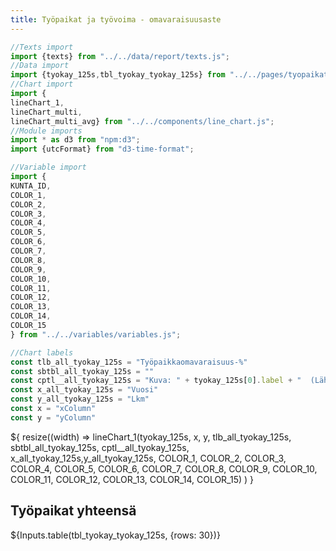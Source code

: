 ```yaml
---
title: Työpaikat ja työvoima - omavaraisuusaste
---
```


```js
//Texts import
import {texts} from "../../data/report/texts.js";
//Data import
import {tyokay_125s,tbl_tyokay_tyokay_125s} from "../../pages/tyopaikat/omavaraisuus.js";
//Chart import
import {
lineChart_1,    
lineChart_multi, 
lineChart_multi_avg} from "../../components/line_chart.js";
//Module imports
import * as d3 from "npm:d3";
import {utcFormat} from "d3-time-format";

//Variable import
import {
KUNTA_ID,
COLOR_1,
COLOR_2,
COLOR_3,
COLOR_4,
COLOR_5,
COLOR_6,
COLOR_7,
COLOR_8,
COLOR_9,
COLOR_10,
COLOR_11,
COLOR_12,
COLOR_13,
COLOR_14,
COLOR_15
} from "../../variables/variables.js";

```

```js
//Chart labels
const tlb_all_tyokay_125s = "Työpaikkaomavaraisuus-%"
const sbtbl_all_tyokay_125s = ""
const cptl__all_tyokay_125s = "Kuva: " + tyokay_125s[0].label + "  (Lähde: " + tyokay_125s[0].source + ", päivitetty: " + tyokay_125s[0].updated.slice(0, 10) + ")"
const x_all_tyokay_125s = "Vuosi"
const y_all_tyokay_125s = "Lkm"
const x = "xColumn"
const y = "yColumn"

```

<!-- Omavaraisuusaste Chart -->
<div class="grid grid-cols-1">
    <div class="card">${
            resize((width) => 
                lineChart_1(tyokay_125s, x, y, tlb_all_tyokay_125s, sbtbl_all_tyokay_125s, cptl__all_tyokay_125s, x_all_tyokay_125s,y_all_tyokay_125s, COLOR_1, COLOR_2, COLOR_3, COLOR_4, COLOR_5, COLOR_6, COLOR_7, COLOR_8, COLOR_9, COLOR_10, COLOR_11, COLOR_12, COLOR_13, COLOR_14, COLOR_15)
            )
        }
    </div>
</div>

<!-- Omavaraisuusaste Tbl -->
<div class="grid grid-cols-1">
    <div class="card">
        <h2>Työpaikat yhteensä</h2>
        ${Inputs.table(tbl_tyokay_tyokay_125s, {rows: 30})}
    </div>
</div>
